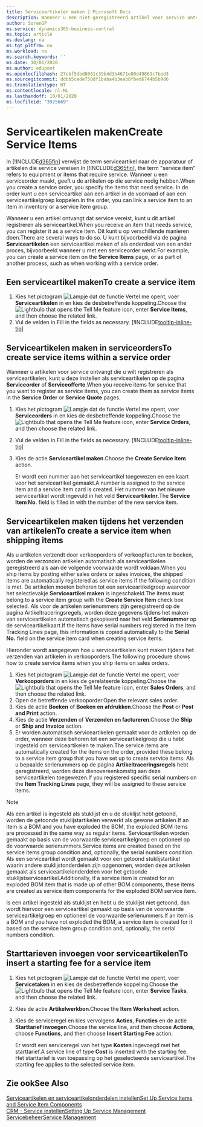```yaml
---
title: Serviceartikelen maken | Microsoft Docs
description: Wanneer u een niet-geregistreerd artikel voor service ontvangt, kunt u dit artikel registreren als serviceartikel.
author: SorenGP
ms.service: dynamics365-business-central
ms.topic: article
ms.devlang: na
ms.tgt_pltfrm: na
ms.workload: na
ms.search.keywords: ''
ms.date: 10/01/2020
ms.author: edupont
ms.openlocfilehash: 27ebf5dbd8081c39b4d3b4671e00d49869c7bed3
ms.sourcegitcommit: ddbb5cede750df1baba4b3eab8fbed6744b5b9d6
ms.translationtype: HT
ms.contentlocale: nl-NL
ms.lasthandoff: 10/01/2020
ms.locfileid: "3925669"
---
```

# <a name="create-service-items"></a><span data-ttu-id="dd13a-103">Serviceartikelen maken</span><span class="sxs-lookup"><span data-stu-id="dd13a-103">Create Service Items</span></span>
<span data-ttu-id="dd13a-104">In [!INCLUDE[d365fin](includes/d365fin_md.md)] verwijst de term serviceartikel naar de apparatuur of artikelen die service vereisen.</span><span class="sxs-lookup"><span data-stu-id="dd13a-104">In [!INCLUDE[d365fin](includes/d365fin_md.md)], the term "service item" refers to equipment or items that require service.</span></span> <span data-ttu-id="dd13a-105">Wanneer u een serviceorder maakt, geeft u de artikelen op die service nodig hebben.</span><span class="sxs-lookup"><span data-stu-id="dd13a-105">When you create a service order, you specify the items that need service.</span></span> <span data-ttu-id="dd13a-106">In de order kunt u een serviceartikel aan een artikel in de voorraad of aan een serviceartikelgroep koppelen.</span><span class="sxs-lookup"><span data-stu-id="dd13a-106">In the order, you can link a service item to an item in inventory or a service item group.</span></span>    

<span data-ttu-id="dd13a-107">Wanneer u een artikel ontvangt dat service vereist, kunt u dit artikel registreren als serviceartikel.</span><span class="sxs-lookup"><span data-stu-id="dd13a-107">When you receive an item that needs service, you can register it as a service item.</span></span> <span data-ttu-id="dd13a-108">Dit kunt u op verschillende manieren doen.</span><span class="sxs-lookup"><span data-stu-id="dd13a-108">There are several ways to do so.</span></span> <span data-ttu-id="dd13a-109">U kunt bijvoorbeeld via de pagina **Serviceartikelen** een serviceartikel maken of als onderdeel van een ander proces, bijvoorbeeld wanneer u met een serviceorder werkt.</span><span class="sxs-lookup"><span data-stu-id="dd13a-109">For example, you can create a service item on the **Service Items** page, or as part of another process, such as when working with a service order.</span></span>   

## <a name="to-create-a-service-item"></a><span data-ttu-id="dd13a-110">Een serviceartikel maken</span><span class="sxs-lookup"><span data-stu-id="dd13a-110">To create a service item</span></span>  
1. <span data-ttu-id="dd13a-111">Kies het pictogram ![Lampje dat de functie Vertel me opent](media/ui-search/search_small.png "Vertel me wat u wilt doen"), voer **Serviceartikelen** in en kies de desbetreffende koppeling.</span><span class="sxs-lookup"><span data-stu-id="dd13a-111">Choose the ![Lightbulb that opens the Tell Me feature](media/ui-search/search_small.png "Tell me what you want to do") icon, enter **Service Items**, and then choose the related link.</span></span>
2. <span data-ttu-id="dd13a-112">Vul de velden in.</span><span class="sxs-lookup"><span data-stu-id="dd13a-112">Fill in the fields as necessary.</span></span> [!INCLUDE[tooltip-inline-tip](includes/tooltip-inline-tip_md.md)]  

## <a name="to-create-service-items-within-a-service-order"></a><span data-ttu-id="dd13a-113">Serviceartikelen maken in serviceorders</span><span class="sxs-lookup"><span data-stu-id="dd13a-113">To create service items within a service order</span></span>  
<span data-ttu-id="dd13a-114">Wanneer u artikelen voor service ontvangt die u wilt registreren als serviceartikelen, kunt u deze instellen als serviceartikelen op de pagina **Serviceorder** of **Serviceofferte**.</span><span class="sxs-lookup"><span data-stu-id="dd13a-114">When you receive items for service that you want to register as service items, you can create them as service items in the **Service Order** or **Service Quote** pages.</span></span>  

1. <span data-ttu-id="dd13a-115">Kies het pictogram ![Lampje dat de functie Vertel me opent](media/ui-search/search_small.png "Vertel me wat u wilt doen"), voer **Serviceorders** in en kies de desbetreffende koppeling.</span><span class="sxs-lookup"><span data-stu-id="dd13a-115">Choose the ![Lightbulb that opens the Tell Me feature](media/ui-search/search_small.png "Tell me what you want to do") icon, enter **Service Orders**, and then choose the related link.</span></span>  
2. <span data-ttu-id="dd13a-116">Vul de velden in.</span><span class="sxs-lookup"><span data-stu-id="dd13a-116">Fill in the fields as necessary.</span></span> [!INCLUDE[tooltip-inline-tip](includes/tooltip-inline-tip_md.md)]  
3. <span data-ttu-id="dd13a-117">Kies de actie **Serviceartikel maken**.</span><span class="sxs-lookup"><span data-stu-id="dd13a-117">Choose the **Create Service Item** action.</span></span>  

    <span data-ttu-id="dd13a-118">Er wordt een nummer aan het serviceartikel toegewezen en een kaart voor het serviceartikel gemaakt.</span><span class="sxs-lookup"><span data-stu-id="dd13a-118">A number is assigned to the service item and a service item card is created.</span></span> <span data-ttu-id="dd13a-119">Het nummer van het nieuwe serviceartikel wordt ingevuld in het veld **Serviceartikelnr.**</span><span class="sxs-lookup"><span data-stu-id="dd13a-119">The **Service Item No.** field is filled in with the number of the new service item.</span></span>

## <a name="to-create-a-service-item-when-shipping-items"></a><span data-ttu-id="dd13a-120">Serviceartikelen maken tijdens het verzenden van artikelen</span><span class="sxs-lookup"><span data-stu-id="dd13a-120">To create a service item when shipping items</span></span>  
<span data-ttu-id="dd13a-121">Als u artikelen verzendt door verkooporders of verkoopfacturen te boeken, worden de verzonden artikelen automatisch als serviceartikelen geregistreerd als aan de volgende voorwaarde wordt voldaan.</span><span class="sxs-lookup"><span data-stu-id="dd13a-121">When you ship items by posting either sales orders or sales invoices, the shipped items are automatically registered as service items if the following condition is met.</span></span> <span data-ttu-id="dd13a-122">De artikelen moeten behoren tot een serviceartikelgroep waarvoor het selectievakje **Serviceartikel maken** is ingeschakeld.</span><span class="sxs-lookup"><span data-stu-id="dd13a-122">The items must belong to a service item group with the **Create Service Item** check box selected.</span></span> <span data-ttu-id="dd13a-123">Als voor de artikelen serienummers zijn geregistreerd op de pagina Artikeltraceringsregels, worden deze gegevens tijdens het maken van serviceartikelen automatisch gekopieerd naar het veld **Serienummer** op de serviceartikelkaart.</span><span class="sxs-lookup"><span data-stu-id="dd13a-123">If the items have serial numbers registered in the Item Tracking Lines page, this information is copied automatically to the **Serial No.** field on the service item card when creating service items.</span></span>  

<span data-ttu-id="dd13a-124">Hieronder wordt aangegeven hoe u serviceartikelen kunt maken tijdens het verzenden van artikelen in verkooporders.</span><span class="sxs-lookup"><span data-stu-id="dd13a-124">The following procedure shows how to create service items when you ship items on sales orders.</span></span>  

1. <span data-ttu-id="dd13a-125">Kies het pictogram ![Lampje dat de functie Vertel me opent](media/ui-search/search_small.png "Vertel me wat u wilt doen"), voer **Verkooporders** in en kies de gerelateerde koppeling.</span><span class="sxs-lookup"><span data-stu-id="dd13a-125">Choose the ![Lightbulb that opens the Tell Me feature](media/ui-search/search_small.png "Tell me what you want to do") icon, enter **Sales Orders**, and then choose the related link.</span></span>  
2. <span data-ttu-id="dd13a-126">Open de betreffende verkooporder.</span><span class="sxs-lookup"><span data-stu-id="dd13a-126">Open the relevant sales order.</span></span>  
3. <span data-ttu-id="dd13a-127">Kies de actie **Boeken** of **Boeken en afdrukken**.</span><span class="sxs-lookup"><span data-stu-id="dd13a-127">Choose the **Post** or **Post and Print** action.</span></span>  
4. <span data-ttu-id="dd13a-128">Kies de actie **Verzenden** of **Verzenden en factureren**.</span><span class="sxs-lookup"><span data-stu-id="dd13a-128">Choose the **Ship** or **Ship and Invoice** action.</span></span>  
5. <span data-ttu-id="dd13a-129">Er worden automatisch serviceartikelen gemaakt voor de artikelen op de order, wanneer deze behoren tot een serviceartikelgroep die u hebt ingesteld om serviceartikelen te maken.</span><span class="sxs-lookup"><span data-stu-id="dd13a-129">The service items are automatically created for the items on the order, provided these belong to a service item group that you have set up to create service items.</span></span> <span data-ttu-id="dd13a-130">Als u bepaalde serienummers op de pagina **Artikeltraceringsregels** hebt geregistreerd, worden deze dienovereenkomstig aan deze serviceartikelen toegewezen.</span><span class="sxs-lookup"><span data-stu-id="dd13a-130">If you registered specific serial numbers on the **Item Tracking Lines** page, they will be assigned to these service items.</span></span>  

> [!NOTE]  
>  <span data-ttu-id="dd13a-131">Als een artikel is ingesteld als stuklijst en u de stuklijst hebt getoond, worden de getoonde stuklijstartikelen verwerkt als gewone artikelen.</span><span class="sxs-lookup"><span data-stu-id="dd13a-131">If an item is a BOM and you have exploded the BOM, the exploded BOM items are processed in the same way as regular items.</span></span> <span data-ttu-id="dd13a-132">Serviceartikelen worden gemaakt op basis van de voorwaarde serviceartikelgroep en optioneel op de voorwaarde serienummers.</span><span class="sxs-lookup"><span data-stu-id="dd13a-132">Service items are created based on the service items group condition and, optionally, the serial numbers condition.</span></span> <span data-ttu-id="dd13a-133">Als een serviceartikel wordt gemaakt voor een getoond stuklijstartikel waarin andere stuklijstonderdelen zijn opgenomen, worden deze artikelen gemaakt als serviceartikelonderdelen voor het getoonde stuklijstserviceartikel.</span><span class="sxs-lookup"><span data-stu-id="dd13a-133">Additionally, if a service item is created for an exploded BOM item that is made up of other BOM components, these items are created as service item components for the exploded BOM service item.</span></span>  
>   
>  <span data-ttu-id="dd13a-134">Is een artikel ingesteld als stuklijst en hebt u de stuklijst niet getoond, dan wordt hiervoor een serviceartikel gemaakt op basis van de voorwaarde serviceartikelgroep en optioneel de voorwaarde serienummers.</span><span class="sxs-lookup"><span data-stu-id="dd13a-134">If an item is a BOM and you have not exploded the BOM, a service item is created for it based on the service item group condition and, optionally, the serial numbers condition.</span></span>  

## <a name="to-insert-a-starting-fee-for-a-service-item"></a><span data-ttu-id="dd13a-135">Starttarieven invoegen voor serviceartikelen</span><span class="sxs-lookup"><span data-stu-id="dd13a-135">To insert a starting fee for a service item</span></span>
1. <span data-ttu-id="dd13a-136">Kies het pictogram ![Lampje dat de functie Vertel me opent](media/ui-search/search_small.png "Vertel me wat u wilt doen"), voer **Servicetaken** in en kies de desbetreffende koppeling.</span><span class="sxs-lookup"><span data-stu-id="dd13a-136">Choose the ![Lightbulb that opens the Tell Me feature](media/ui-search/search_small.png "Tell me what you want to do") icon, enter **Service Tasks**, and then choose the related link.</span></span>
2. <span data-ttu-id="dd13a-137">Kies de actie **Artikelwerkbon**.</span><span class="sxs-lookup"><span data-stu-id="dd13a-137">Choose the **Item Worksheet** action.</span></span>
3. <span data-ttu-id="dd13a-138">Kies de serviceregel en kies vervolgens **Acties**, **Functies** en de actie **Starttarief invoegen**.</span><span class="sxs-lookup"><span data-stu-id="dd13a-138">Choose the service line, and then choose **Actions**, choose **Functions**, and then choose **Insert Starting Fee** action.</span></span>  

    <span data-ttu-id="dd13a-139">Er wordt een serviceregel van het type **Kosten** ingevoegd met het starttarief.</span><span class="sxs-lookup"><span data-stu-id="dd13a-139">A service line of type **Cost** is inserted with the starting fee.</span></span> <span data-ttu-id="dd13a-140">Het starttarief is van toepassing op het geselecteerde serviceartikel.</span><span class="sxs-lookup"><span data-stu-id="dd13a-140">The starting fee applies to the selected service item.</span></span>

## <a name="see-also"></a><span data-ttu-id="dd13a-141">Zie ook</span><span class="sxs-lookup"><span data-stu-id="dd13a-141">See Also</span></span>  
[<span data-ttu-id="dd13a-142">Serviceartikelen en serviceartikelonderdelen instellen</span><span class="sxs-lookup"><span data-stu-id="dd13a-142">Set Up Service Items and Service Item Components</span></span>](service-how-setup-service-items.md)  
[<span data-ttu-id="dd13a-143">CRM - Service instellen</span><span class="sxs-lookup"><span data-stu-id="dd13a-143">Setting Up Service Management</span></span>](service-setup-service.md)  
[<span data-ttu-id="dd13a-144">Servicebeheer</span><span class="sxs-lookup"><span data-stu-id="dd13a-144">Service Management</span></span>](service-service.md)  
